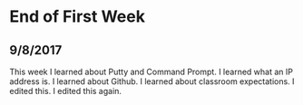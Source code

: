 # End of First Week
## 9/8/2017
This week I learned about Putty and Command Prompt. I learned what an IP address is. I learned about Github. I learned about classroom expectations.
I edited this. I edited this again.

